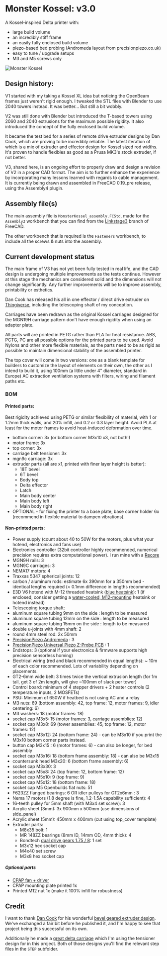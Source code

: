 # Monster Kossel: v3.0

A Kossel-inspired Delta printer with:
* large build volume
* an incredibly stiff frame
* an easily fully enclosed build volume
* piezo-based bed probing (Andromeda layout from precisionpiezo.co.uk)
* easy to tune / upgrade setups
* M3 and M5 screws only

![Monster Kossel](preview.png)

## Design history:

V1 started with my taking a Kossel XL idea but noticing the OpenBeam frames just weren't rigid enough. 
I tweaked the STL files with Blender to use 2040 towers instead. It was better... But still a bit wobbly.

V2 was still done with Blender but introduced the T-based towers using 2060 and 2040 extrusions for the maximum possible rigidity.
It also introduced the concept of the fully enclosed build volume. 

It became the test bed for a series of remote drive extruder designs by Dan Cook, which are proving to be incredibly reliable.
The latest iteration of which is a mix of extruder and effector design for Kossel sized rod widths. 
It's proven to handle flexibles as good as a Prusa MK3's stock extruder, if not better.

V3, shared here, is an ongoing effort to properly draw and design a revision of V2 in a proper CAD format.
The aim is to further enhance the experience by incorporating many lessons learned with regards to cable management.
It is currently being drawn and assembled in FreeCAD 0.19_pre release, using the Assembly4 plugin.

## Assembly file(s)

The main assembly file is `MonsterKossel_assembly.FCStd`, made for the `Assembly3` workbench that you can find from the [Linkstage3](https://github.com/realthunder/FreeCAD_assembly3/releases) branch of FreeCAD.

The other workbench that is required is the `Fasteners` workbench, to include all the screws & nuts into the assembly.

## Current development status

The main frame of V3 has not yet been fully tested in real life, and the CAD design is undergoing multiple improvements as the tests continue. However at this stage the mechanics are considered solid and the dimensions will not change significantly.
Any further improvements will be to improve assembly, printability or esthetics.

Dan Cook has released his all in one effector / direct drive extruder on [Thingiverse](https://www.thingiverse.com/thing:4886240/files), including the telescoping shaft of my conception.

Carriages have been redrawn as the original Kossel carriages designed for the MGN19H carriage pattern don't have enough rigidity when using an adapter plate.

All parts will are printed in PETG rather than PLA for heat resistance. ABS, PCTG, PC are all possible options for the printed parts to be used. Avoid Nylons and other more flexible materials, as the parts need to be as rigid as possible to maintain dimensional stability of the assembled printer.

The top cover will come in two versions: one as a blank template for builders to customize the layout of elements on their own, the other as I intend to build it, using 100mm (a little under 4" diameter, standard in Europe) AC extraction ventilation systems with filters, wiring and filament paths etc.

### BOM

#### Printed parts:

Best rigidity achieved using PETG or similar flexibility of material, with 1 or 1.2mm thick walls, and 20% infill, and 0.2 or 0.3 layer height. Avoid PLA at least for the motor frames to avoid heat-induced deformation over time.

- bottom corner: 3x (or bottom corner M3x10 x3, not both!)
- motor frame: 3x
- top corner: 3x
- carriage belt tensioner: 3x
- mgn9c carriage: 3x
- extruder parts (all are x1, printed with finer layer height is better):
  - 18T bevel
  - 6T bevel
  - Body top
  - Delta effector
  - Latch
  - Main body center
  - Main body left
  - Main body right
- OPTIONAL - for fixing the printer to a base plate, base corner holder 6x (recommend in flexible material to dampen vibrations).


#### Non-printed parts:

- Power supply (count about 40 to 50W for the motors, plus what your hotend, electronics and fans use)
- Electronics controller (32bit controller highly recommended, numerical precision requires extra computational power). I run mine with a [Recore](https://www.iagent.no/product/recore/)
- MGN9H rails: 3
- MGN9C carriages: 3
- NEMA17 motors: 4
- Traxxas 5347 spherical joints: 12
- carbon / aluminum rods: estimate 6x 390mm for a 350mm bed - identical lengths required (< 0.1mm difference in lengths recommended)
- E3D V6 hotend with M-12 threaded heatsink ([blue heatsink](https://e3d-online.com/products/v6-threaded-heatsink)): 1 (if enclosed, consider getting a [water-cooled, M12-mounting](https://www.thingiverse.com/thing:3088118/files) heatsink or hotend instead)
- Telescoping torque shaft:
 - aluminum square tubing 9mm on the side : length to be measured
 - aluminum square tubing 12mm on the side : length to be measured
 - aluminum square tubing 15mm on the side : length to be measured
 - double u-joints with 4mm shaft: 2
 - round 4mm steel rod: 2x 50mm
- [PrecisionPiezo Andromeda](https://www.precisionpiezo.co.uk/product-page/andromeda) : 3
- [PrecisionPiezo Universal Piezo Z-Probe PCB](https://www.precisionpiezo.co.uk/product-page/universal-piezo-z-probe-pcb-v2-x-for-1-2-3-or-more-piezos) : 1
- Endstops: 3 (optional if your electronics & firmware supports high precision sensorless homing)
- Electrical wiring (red and black recommended in equal lengths): ~ 10m of each color recommended. Lots of variability depending on placements.
- GT2-6mm wide belt: 3 times twice the vertical extrusion length (for 1m tall, get 3 of 2m length, will give ~100mm of slack per tower)
- Control board: minimum of 4 stepper drivers + 2 heater controls (2 temperature inputs, 2 MOSFETs)
- PSU: Minimum of 650W if heatbed is not using AC and a relay
- M3 nuts: 69 (bottom assembly: 42, top frame: 12, motor frames: 9, idler centering: 6)
- M3 washers: 18 (motor frames: 18)
- socket cap M3x5: 15 (motor frames: 3, carriage assemblies: 12)
- socket cap M3x8: 69 (tower assemblies: 45, top frame: 12, motor frames: 12)
- socket cap M3x12: 24 (bottom frame: 24) - can be M3x10 if you print the M3x10 bottom corner parts instead.
- button cap M3x15 : 6 (motor frames: 6) - can also be longer, for bed assembly
- socket cap M3x16: 18 (bottom frame assembly: 18) - can also be M3x15
- countersunk head M3x20: 6 (bottom frame assembly: 6)
- socket cap M3x30: 3
- socket cap M5x8: 24 (top frame: 12, bottom frame: 12)
- socket cap M5x10: 9 (top frame: 9)
- socket cap M5x12: 18 (bottom frame: 18)
- socket cap M5 Openbuilds flat nuts: 51
- F623ZZ flanged bearings: 6 OR idler pulleys for GT2x6mm : 3
- Nema 17 motors (1.8 degree is fine, 1.2-1.5A capability sufficient): 4
- 16-teeth pulley for 5mm shaft (with M3x4 set screw): 3
- Acrylic sheet (3mm): 3x 900mm x 500mm (use dimensions of side_panel)
- Acrylic sheet (5mm): 450mm x 400mm (cut using top_cover template)
- Extruder parts:
  - M8x35 bolt: 1
  - MR 148ZZ bearings (8mm ID, 14mm OD, 4mm thick): 4
  - Bondtech [dual drive gears 1.75 / 8](https://www.bondtech.se/product/drivegear-kits/): 1 set
  - M3x12 hex socket cap
  - M4x40 set screw
  - M3x8 hex socket cap

##### Optional parts

- [CPAP fan + driver](https://www.aliexpress.com/item/33041228096.html?spm=a2g0o.9042311.0.0.38a54c4dUW6Yg9)
- CPAP mounting plate printed 1x
- Printed M12 nut 1x (make it 100% infill for robustness)


## Credit

I want to thank [Dan Cook](https://www.thingiverse.com/dancook3d/designs) for his wonderful [bevel geared extruder design](https://www.thingiverse.com/thing:4886240/files). We've exchanged a fair bit before he published it, and I'm happy to see that project being this successful on its own.

Additionally he made a [great delta carriage](https://www.thingiverse.com/thing:3070352) which I'm using the tensioner design for in this project.
Both of those designs you'll find the relevant step files in the `STEP` subfolder.